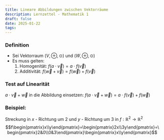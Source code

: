 ```yaml
---
title: Lineare Abbildungen zwischen Vektorräume
description: Lernzettel - Mathematik 1
draft: false
date: 2025-01-22
tags:
---
```

### Definition
- Sei Vektorraum $(V,\oplus, \odot)$ und $(W,\oplus, \odot)$
- Es muss gelten:
	1. Homogenität: $f(a\cdot \vec v) = a \cdot f(\vec v)$ 
	2. Additivität: $f(\vec w + \vec v) = f(\vec w )+ f(\vec v)$ 

### Test auf Linearität
$a \cdot \vec v + \vec w$ in die Abbildung einsetzen:
$f(a\cdot \vec v + \vec w)= a \cdot f(\vec v ) + f(\vec w)$

### Beispiel:
Streckung in $x$ - Richtung um 2 und $y$ - Richtung um 3 in $f: \mathbb{R}^2\rightarrow\mathbb{R}^2$
$$f\begin{pmatrix}x\\y\end{pmatrix}=\begin{pmatrix}2x\\3y\end{pmatrix}=\begin{pmatrix}2&0\\0&3\end{pmatrix}\begin{pmatrix}x\\y\end{pmatrix}$$
